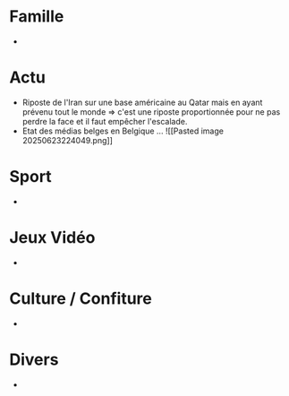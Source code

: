 # Famille
- 
# Actu
- Riposte de l'Iran sur une base américaine au Qatar mais en ayant prévenu tout le monde => c'est une riposte proportionnée pour ne pas perdre la face et il faut empêcher l'escalade.
- Etat des médias belges en Belgique ... ![[Pasted image 20250623224049.png]]
# Sport
- 
# Jeux Vidéo
- 
# Culture / Confiture
- 
# Divers
- 
